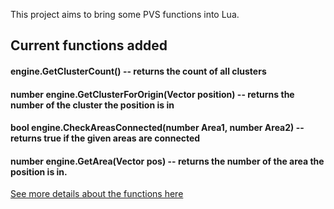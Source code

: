 This project aims to bring some PVS functions into Lua.

## Current functions added
#### engine.GetClusterCount() -- returns the count of all clusters
#### number engine.GetClusterForOrigin(Vector position) -- returns the number of the cluster the position is in
#### bool engine.CheckAreasConnected(number Area1, number Area2) -- returns true if the given areas are connected
#### number engine.GetArea(Vector pos) -- returns the number of the area the position is in.

[See more details about the functions here](https://developer.valvesoftware.com/wiki/PVS)
